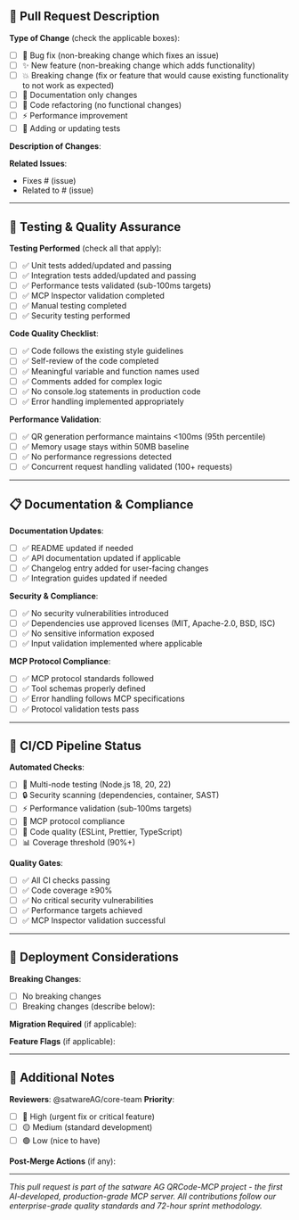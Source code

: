 ## 🚀 Pull Request Description

**Type of Change** (check the applicable boxes):
- [ ] 🐛 Bug fix (non-breaking change which fixes an issue)
- [ ] ✨ New feature (non-breaking change which adds functionality)  
- [ ] 💥 Breaking change (fix or feature that would cause existing functionality to not work as expected)
- [ ] 📝 Documentation only changes
- [ ] 🔧 Code refactoring (no functional changes)
- [ ] ⚡ Performance improvement
- [ ] 🧪 Adding or updating tests

**Description of Changes**:
<!-- Provide a clear and concise description of what this PR accomplishes -->

**Related Issues**:
<!-- Link any related issues here. Use "Fixes #123" to automatically close issues when merged -->
- Fixes # (issue)
- Related to # (issue)

---

## 🧪 Testing & Quality Assurance

**Testing Performed** (check all that apply):
- [ ] ✅ Unit tests added/updated and passing
- [ ] ✅ Integration tests added/updated and passing
- [ ] ✅ Performance tests validated (sub-100ms targets)
- [ ] ✅ MCP Inspector validation completed
- [ ] ✅ Manual testing completed
- [ ] ✅ Security testing performed

**Code Quality Checklist**:
- [ ] ✅ Code follows the existing style guidelines
- [ ] ✅ Self-review of the code completed
- [ ] ✅ Meaningful variable and function names used
- [ ] ✅ Comments added for complex logic
- [ ] ✅ No console.log statements in production code
- [ ] ✅ Error handling implemented appropriately

**Performance Validation**:
- [ ] ✅ QR generation performance maintains <100ms (95th percentile)
- [ ] ✅ Memory usage stays within 50MB baseline
- [ ] ✅ No performance regressions detected
- [ ] ✅ Concurrent request handling validated (100+ requests)

---

## 📋 Documentation & Compliance

**Documentation Updates**:
- [ ] ✅ README updated if needed
- [ ] ✅ API documentation updated if applicable
- [ ] ✅ Changelog entry added for user-facing changes
- [ ] ✅ Integration guides updated if needed

**Security & Compliance**:
- [ ] ✅ No security vulnerabilities introduced
- [ ] ✅ Dependencies use approved licenses (MIT, Apache-2.0, BSD, ISC)
- [ ] ✅ No sensitive information exposed
- [ ] ✅ Input validation implemented where applicable

**MCP Protocol Compliance**:
- [ ] ✅ MCP protocol standards followed
- [ ] ✅ Tool schemas properly defined
- [ ] ✅ Error handling follows MCP specifications
- [ ] ✅ Protocol validation tests pass

---

## 🎯 CI/CD Pipeline Status

<!-- This section will be automatically updated by GitHub Actions -->

**Automated Checks**:
- [ ] 🧪 Multi-node testing (Node.js 18, 20, 22)
- [ ] 🔒 Security scanning (dependencies, container, SAST)
- [ ] ⚡ Performance validation (sub-100ms targets)
- [ ] 🔗 MCP protocol compliance
- [ ] 🎨 Code quality (ESLint, Prettier, TypeScript)
- [ ] 📊 Coverage threshold (90%+)

**Quality Gates**:
- [ ] ✅ All CI checks passing
- [ ] ✅ Code coverage ≥90%
- [ ] ✅ No critical security vulnerabilities
- [ ] ✅ Performance targets achieved
- [ ] ✅ MCP Inspector validation successful

---

## 🚀 Deployment Considerations

**Breaking Changes**:
<!-- If this PR introduces breaking changes, describe them here -->
- [ ] No breaking changes
- [ ] Breaking changes (describe below):

**Migration Required** (if applicable):
<!-- Describe any migration steps needed for existing users -->

**Feature Flags** (if applicable):
<!-- Describe any feature flags or configuration changes -->

---

## 📝 Additional Notes

<!-- Any additional information, context, or special considerations for reviewers -->

**Reviewers**: @satwareAG/core-team
**Priority**: 
- [ ] 🔴 High (urgent fix or critical feature)
- [ ] 🟡 Medium (standard development)
- [ ] 🟢 Low (nice to have)

**Post-Merge Actions** (if any):
<!-- List any actions needed after merge (documentation updates, announcements, etc.) -->

---

*This pull request is part of the satware AG QRCode-MCP project - the first AI-developed, production-grade MCP server. All contributions follow our enterprise-grade quality standards and 72-hour sprint methodology.*